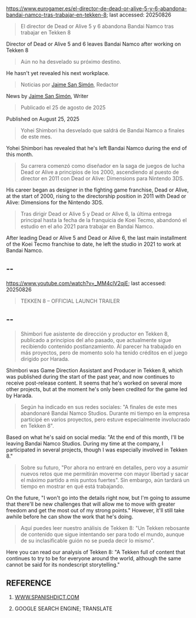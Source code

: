 https://www.eurogamer.es/el-director-de-dead-or-alive-5-y-6-abandona-bandai-namco-tras-trabajar-en-tekken-8; last accessed: 20250826

> El director de Dead or Alive 5 y 6 abandona Bandai Namco tras trabajar en Tekken 8

Director of Dead or Alive 5 and 6 leaves Bandai Namco after working on Tekken 8

> Aún no ha desvelado su próximo destino.

He hasn't yet revealed his next workplace.

> Noticias por [Jaime San Simón](https://www.eurogamer.es/authors/jaime-san-simon), Redactor

News by [Jaime San Simón](https://www.eurogamer.es/authors/jaime-san-simon), Writer

> Publicado el 25 de agosto de 2025

Published on August 25, 2025

> Yohei Shimbori ha desvelado que saldrá de Bandai Namco a finales de este mes.

Yohei Shimbori has revealed that he's left Bandai Namco during the end of this month.

> Su carrera comenzó como diseñador en la saga de juegos de lucha Dead or Alive a principios de los 2000, ascendiendo al puesto de director en 2011 con Dead or Alive: Dimensions para Nintendo 3DS.

His career began as designer in the fighting game franchise, Dead or Alive, at the start of 2000, rising to the directorship position in 2011 with Dead or Alive: Dimensions for the Nintendo 3DS.

> Tras dirigir Dead or Alive 5 y Dead or Alive 6, la última entrega principal hasta la fecha de la franquicia de Koei Tecmo, abandonó el estudio en el año 2021 para trabajar en Bandai Namco. 

After leading Dead or Alive 5 and Dead or Alive 6, the last main installment of the Koei Tecmo franchise to date, he left the studio in 2021 to work at Bandai Namco.

## --

https://www.youtube.com/watch?v=_MM4clV2qjE; last accessed: 20250826

> TEKKEN 8 – OFFICIAL LAUNCH TRAILER 

## --

> Shimbori fue asistente de dirección y productor en Tekken 8, publicado a principios del año pasado, que actualmente sigue recibiendo contenido postlanzamiento. Al parecer ha trabajado en más proyectos, pero de momento solo ha tenido créditos en el juego dirigido por Harada.

Shimbori was Game Direction Assistant and Producer in Tekken 8, which was published during the start of the past year, and now continues to receive post-release content. It seems that he's worked on several more other projects, but at the moment he's only been credited for the game led by Harada.

> Según ha indicado en sus redes sociales: "A finales de este mes abandonaré Bandai Namco Studios. Durante mi tiempo en la empresa participé en varios proyectos, pero estuve especialmente involucrado en Tekken 8".

Based on what he's said on social media: "At the end of this month, I'll be leaving Bandai Namco Studios. During my time at the company, I participated in several projects, though I was especially involved in Tekken 8."

> Sobre su futuro, "Por ahora no entraré en detalles, pero voy a asumir nuevos retos que me permitirán moverme con mayor libertad y sacar el máximo partido a mis puntos fuertes". Sin embargo, aún tardará un tiempo en mostrar en qué está trabajando.

On the future, "I won't go into the details right now, but I'm going to assume that there'll be new challenges that will allow me to move with greater freedom and get the most out of my strong points." However, it'll still take awhile before he can show the work that he's doing. 

> Aquí puedes leer nuestro análisis de Tekken 8: "Un Tekken rebosante de contenido que sigue intentando ser para todo el mundo, aunque de su inclasificable guión no se pueda decir lo mismo". 

Here you can read our analysis of Tekken 8: "A Tekken full of content that continues to try to be for everyone around the world, although the same cannot be said for its nondescript storytelling."

## REFERENCE

1) [WWW.SPANISHDICT.COM](https://www.spanishdict.com)

2) GOOGLE SEARCH ENGINE; TRANSLATE